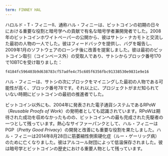 ```yaml
---
term: FINNEY HAL
---
```


ハロルド・T・フィニーII、通称ハル・フィニーは、ビットコインの初期の日々における重要な役割と暗号学への貢献で有名な暗号学者兼開発者でした。2008年のビットコインホワイトペーパーの公開から、彼はサトシ・ナカモトと交流した最初の人物の一人でした。彼はフィードバックを提供し、バグを報告し、2009年1月のソフトウェアのローンチ後に改善を提案しました。彼は最初のビットコイン取引（コインベース外）の受取人であり、サトシからブロック番号170で10BTCを受け取りました：

```text
f4184fc596403b9d638783cf57adfe4c75c605f6356fbc91338530e9831e9e16
```

ハル・フィニーは、サトシの次にブロックをマイニングした最初の人物である可能性が高く、ブロック番号78です。それ以上に、プロジェクトがまだ知られていない時期にビットコインの最初の推進者でした。

ビットコイン以外にも、2004年に発表された電子通貨システムであるRPoW（*Reusable Proofs of Work*）の発明者としても認識されています。RPoWは期待された成功を収めなかったものの、ビットコインへの最も完成された先駆者の一つとして残っています。熱心なサイファーパンクとして、ハル・フィニーはPGP（*Pretty Good Privacy*）の開発と改善にも重要な役割を果たしました。ハル・フィニーは2014年8月28日に筋萎縮性側索硬化症（ルー・ゲーリッグ病）のために亡くなりました。彼はアルコール財団によって低温保存されました。彼は暗号学とビットコインの歴史における重要人物として残っています。